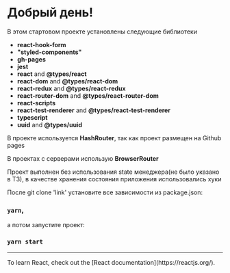 # Добрый день!
В этом стартовом проекте установлены следующие библиотеки
- **react-hook-form**
- **"styled-components"**
- **gh-pages**
- **jest**
- **react** and **@types/react**
- **react-dom** and **@types/react-dom**
- **react-redux** and **@types/react-redux**
- **react-router-dom** and **@types/react-router-dom**
- **react-scripts**
- **react-test-renderer** and **@types/react-test-renderer**
- **typescript**
- **uuid** and **@types/uuid**


В проекте используется **HashRouter**, так как проект размещен на Github pages


В проектах с серверами использую **BrowserRouter** 


Проект выполнен без использования state менеджера(не было указано в ТЗ), 
в качестве хранения состояния приложения использовались хуки

После git clone 'link' установите все зависимости из package.json:
### `yarn`,
а потом запустите проект:
### `yarn start`



<hr>
To learn React, check out the [React documentation](https://reactjs.org/).